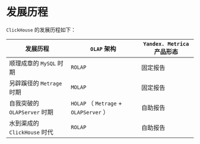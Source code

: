 # 发展历程

`ClickHouse` 的发展历程如下：

|发展历程| `OLAP` 架构| `Yandex. Metrica` 产品形态|
|-----|-----|-----|
|顺理成章的 `MySQL` 时期| `ROLAP` |固定报告|
|另辟蹊径的 `Metrage` 时期| `MOLAP` |固定报告|
|自我突破的 `OLAPServer` 时期| `HOLAP` （ `Metrage` + `OLAPServer` ）|自助报告|
|水到渠成的 `ClickHouse` 时代| `ROLAP` |自助报告|
